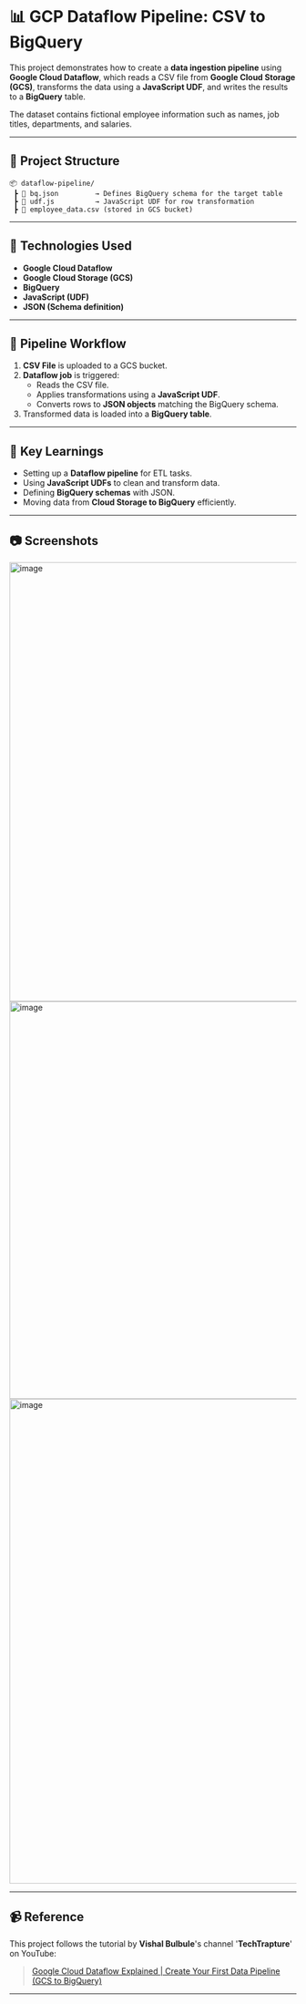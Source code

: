 
# 📊 GCP Dataflow Pipeline: CSV to BigQuery

This project demonstrates how to create a **data ingestion pipeline** using **Google Cloud Dataflow**, which reads a CSV file from **Google Cloud Storage (GCS)**, transforms the data using a **JavaScript UDF**, and writes the results to a **BigQuery** table.

The dataset contains fictional employee information such as names, job titles, departments, and salaries.

---

## 📁 Project Structure

```
📦 dataflow-pipeline/
 ┣ 📄 bq.json         → Defines BigQuery schema for the target table
 ┣ 📄 udf.js          → JavaScript UDF for row transformation
 ┣ 📄 employee_data.csv (stored in GCS bucket)
```

---

## 🚀 Technologies Used

- **Google Cloud Dataflow**
- **Google Cloud Storage (GCS)**
- **BigQuery**
- **JavaScript (UDF)**
- **JSON (Schema definition)**

---

## 🔄 Pipeline Workflow

1. **CSV File** is uploaded to a GCS bucket.
2. **Dataflow job** is triggered:
   - Reads the CSV file.
   - Applies transformations using a **JavaScript UDF**.
   - Converts rows to **JSON objects** matching the BigQuery schema.
3. Transformed data is loaded into a **BigQuery table**.

---

## 🧠 Key Learnings

- Setting up a **Dataflow pipeline** for ETL tasks.
- Using **JavaScript UDFs** to clean and transform data.
- Defining **BigQuery schemas** with JSON.
- Moving data from **Cloud Storage to BigQuery** efficiently.

---
## 📷 Screenshots

<img width="1082" height="771" alt="image" src="https://github.com/user-attachments/assets/a783fb84-9197-4495-8e90-7868e8c2f89e" />
<img width="1444" height="698" alt="image" src="https://github.com/user-attachments/assets/48c29e1c-4a36-424f-bd29-dfe5973ee6bc" />
<img width="1823" height="851" alt="image" src="https://github.com/user-attachments/assets/2f7bd1b4-19ad-4969-b067-ef6a32d648e0" />

---
## 📹 Reference

This project follows the tutorial by **Vishal Bulbule**'s channel '**TechTrapture**' on YouTube:

> [Google Cloud Dataflow Explained | Create Your First Data Pipeline (GCS to BigQuery)](https://www.youtube.com/watch?v=3dMSI-UDFfA)

---

